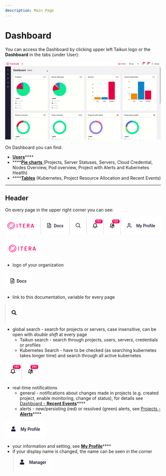 ```yaml
---
description: Main Page
---
```


# Dashboard

You can access the Dashboard by clicking upper left Taikun logo or the **Dashboard** in the tabs (under User):

![Fig. 1: Dashboard and other tabs](<../../.gitbook/assets/accessing dashboard (2).gif>)



On Dashboard you can find:

* [**Users**](https://itera.gitbook.io/taikun/user-guide-1/manager/dashboard/users)****
* ****[**Pie charts** ](https://itera.gitbook.io/taikun/user-guide-1/manager/dashboard/charts)(Projects, Server Statuses, Servers, Cloud Credential, Nodes Overview, Pod overview, Project with Alerts and Kubernetes Health)
* ****[**Tables**](https://itera.gitbook.io/taikun/user-guide-1/manager/dashboard/tables) (Kubernetes, Project Resource Allocation and Recent Events)

****

## **Header**

On every page in the upper right corner you can see:

![Fig. 2: Icons upper right](<../../.gitbook/assets/ikons upper right corenr (1).png>)

![](../../.gitbook/assets/logo.png)

* logo of your organization



![](../../.gitbook/assets/docs.png)

* link to this documentation, variable for every page



&#x20;![](<../../.gitbook/assets/global search.png>)

* global search - search for projects or servers, case insensitive, can be open with _double shift_ at every page
  * Taikun search - search through projects, users, servers, credentials or profiles
  * Kubernetes Search - have to be checked (as searching kubernetes takes longer time) and search through all active kubernetes



&#x20;![](<../../.gitbook/assets/notifications (1).png>)&#x20;

* real-time notifications
  * general - notifications about changes made in projects (e.g. created project, enable monitoring, change of status), for details see [Dashboard - **Recent Events**](https://itera.gitbook.io/taikun/user-guide-1/manager/dashboard/tables#recent-events)****
  * alerts - new/persisting (red) or resolved (green) alerts, see [Projects - **Alerts**](https://itera.gitbook.io/taikun/user-guide-1/manager/projects/project-details#alerts)****



![](<../../.gitbook/assets/my profile (2).png>)&#x20;

* your information and setting, see [**My Profile**](https://itera.gitbook.io/taikun/user-guide-1/manager/my-profile)****
* if your display name is changed, the name can be seen in the corner![](<../../.gitbook/assets/my profile-name (1).png>)&#x20;
